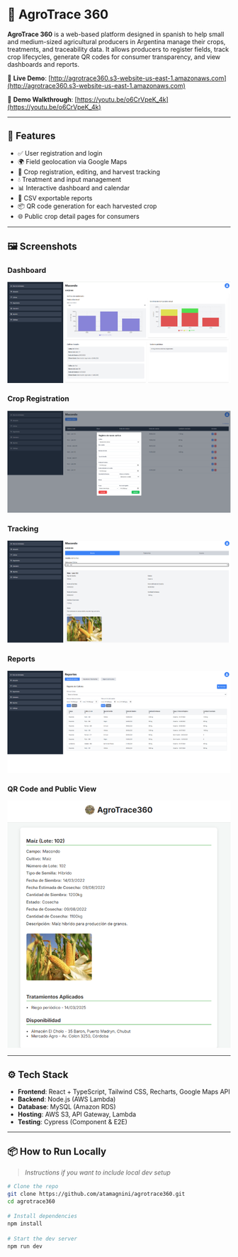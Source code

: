 # 🌾 AgroTrace 360

**AgroTrace 360** is a web-based platform designed in spanish to help small and medium-sized agricultural producers in Argentina manage their crops, treatments, and traceability data. It allows producers to register fields, track crop lifecycles, generate QR codes for consumer transparency, and view dashboards and reports.

🔗 **Live Demo**: [http://agrotrace360.s3-website-us-east-1.amazonaws.com](http://agrotrace360.s3-website-us-east-1.amazonaws.com)

🔗 **Demo Walkthrough**: [https://youtu.be/o6CrVpeK_4k](https://youtu.be/o6CrVpeK_4k)

---

## 🚀 Features

- ✅ User registration and login
- 🌍 Field geolocation via Google Maps
- 🌱 Crop registration, editing, and harvest tracking
- 💧 Treatment and input management
- 📊 Interactive dashboard and calendar
- 📄 CSV exportable reports
- 📦 QR code generation for each harvested crop
- 🌐 Public crop detail pages for consumers

---

## 🖼️ Screenshots

### Dashboard
![Dashboard](./img/dashboard.png)

### Crop Registration
![Crop Registration](./img/crop-registration.png)

### Tracking
![Dashboard](./img/tracking.png)

### Reports
![Dashboard](./img/reports.png)

### QR Code and Public View
![QR Detail View](./img/qr-view.png)

---

## ⚙️ Tech Stack

- **Frontend**: React + TypeScript, Tailwind CSS, Recharts, Google Maps API
- **Backend**: Node.js (AWS Lambda)
- **Database**: MySQL (Amazon RDS)
- **Hosting**: AWS S3, API Gateway, Lambda
- **Testing**: Cypress (Component & E2E)

---

## 📦 How to Run Locally

> _Instructions if you want to include local dev setup_

```bash
# Clone the repo
git clone https://github.com/atamagnini/agrotrace360.git
cd agrotrace360

# Install dependencies
npm install

# Start the dev server
npm run dev
